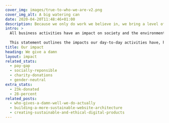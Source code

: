 ```yaml
---
cover_img: images/true-to-who-we-are-v2.png
cover_img_alt: A big watering can
date: 2020-04-20T11:48:46+01:00
description: Because we only do work we believe in, we bring a level of commitment you won’t find anywhere else — and that means great results for you.
intro: >
  All business activities have an impact on society and the environment, and Kind is no exception. 
  
  This statement outlines the impacts our day-to-day activities have, how we are reducing or offsetting these and how we aim to further reduce them in the future.
title: Our impact
heading: We give a damn
layout: impact
related_stats:
  - pay-gap
  - socially-reponsible
  - charity-donations
  - gender-neutral
extra_stats:
  - 23k-donated
  - 28-percent
related_posts:
  - who-gives-a-damn-well-we-do-actually
  - building-a-more-sustainable-website-architecture
  - creating-sustainable-and-ethical-digital-products
---
```

